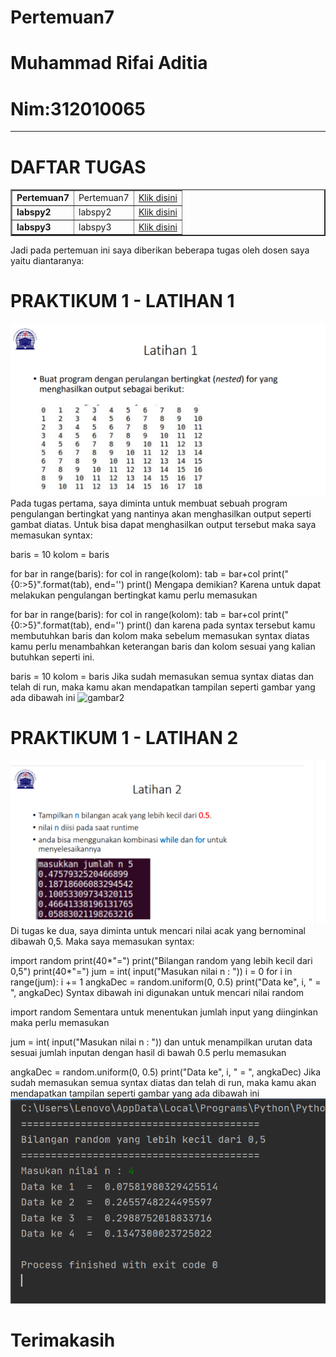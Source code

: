 # Pertemuan7
# Muhammad Rifai Aditia
# Nim:312010065
___________________________________________________________
# DAFTAR TUGAS

<table border="2" cellpading="10">
  <tr>
    <td><b>Pertemuan7 </b></td>
    <td>Pertemuan7</td>
    <td><a href="https://github.com/adit567/Pertemuan7.git">Klik disini</td>
  </tr>
  <tr>
    <td><b>labspy2</b></td>
    <td>labspy2</td>
    <td><a href="https://github.com/adit567/labspy2.git">Klik disini</td>
  </tr>
  <tr>
    <td><b>labspy3</b></td>
    <td>labspy3</td>
    <td><a href="https://github.com/adit567/labspy3.git">Klik disini</td>
  </tr>
  <tr>
  
  </table>
   


Jadi pada pertemuan ini saya diberikan beberapa tugas oleh dosen saya yaitu diantaranya:

# PRAKTIKUM 1 - LATIHAN 1
![gambar1](foto/gambar1.png)
Pada tugas pertama, saya diminta untuk membuat sebuah program pengulangan bertingkat yang nantinya akan menghasilkan output seperti gambat diatas. Untuk bisa dapat menghasilkan output tersebut maka saya memasukan syntax:

baris = 10
kolom = baris

for bar in range(baris):
    for col in range(kolom):
        tab = bar+col
        print("{0:>5}".format(tab), end='')
    print()
Mengapa demikian? Karena untuk dapat melakukan pengulangan bertingkat kamu perlu memasukan

for bar in range(baris):
    for col in range(kolom):
        tab = bar+col
        print("{0:>5}".format(tab), end='')
    print()
dan karena pada syntax tersebut kamu membutuhkan baris dan kolom maka sebelum memasukan syntax diatas kamu perlu menambahkan keterangan baris dan kolom sesuai yang kalian butuhkan seperti ini.

baris = 10
kolom = baris
Jika sudah memasukan semua syntax diatas dan telah di run, maka kamu akan mendapatkan tampilan seperti gambar yang ada dibawah ini
![gambar2](foto/gammbar2.png)
# PRAKTIKUM 1 - LATIHAN 2
![gambar3](foto/gambar3.png)
Di tugas ke dua, saya diminta untuk mencari nilai acak yang bernominal dibawah 0,5. Maka saya memasukan syntax:

import random
print(40*"=")
print("Bilangan random yang lebih kecil dari 0,5")
print(40*"=")
jum = int( input("Masukan nilai n : "))
i = 0
for i in range(jum):
    i += 1
    angkaDec = random.uniform(0, 0.5)
    print("Data ke", i, " = ", angkaDec)
Syntax dibawah ini digunakan untuk mencari nilai random

import random
Sementara untuk menentukan jumlah input yang diinginkan maka perlu memasukan

jum = int( input("Masukan nilai n : "))
dan untuk menampilkan urutan data sesuai jumlah inputan dengan hasil di bawah 0.5 perlu memasukan

angkaDec = random.uniform(0, 0.5)
    print("Data ke", i, " = ", angkaDec)
Jika sudah memasukan semua syntax diatas dan telah di run, maka kamu akan mendapatkan tampilan seperti gambar yang ada dibawah ini
![gambar4](foto/gambar4.png)
# Terimakasih